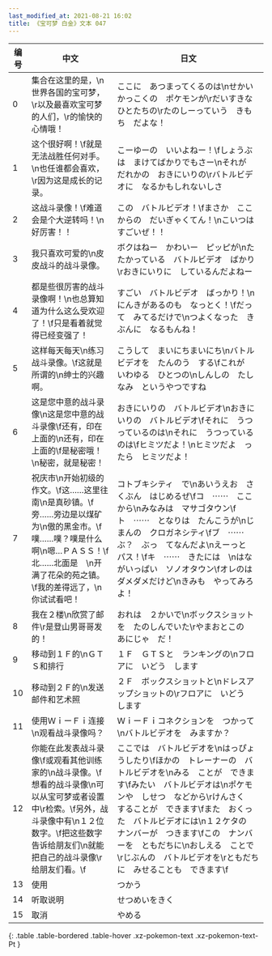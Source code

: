 ```yaml
---
last_modified_at: 2021-08-21 16:02
title: 《宝可梦 白金》文本 047
---
```

| 编号 | 中文 | 日文 |
| ---- | ---- | ---- |
| 0 | 集合在这里的是，\n世界各国的宝可梦，\r以及最喜欢宝可梦的人们，\r的愉快的心情哦！ | ここに　あつまってくるのは\nせかいかっこくの　ポケモンが\rだいすきな　ひとたちの\rたのしーっていう　きもち　だよな！ |
| 1 | 这个很好啊！\f就是无法战胜任何对手。\n也任谁都会喜欢，\r因为这是成长的记录。 | こーゆーの　いいよねー！\fしょうぶは　まけてばかりでもさー\nそれが　だれかの　おきにいりの\rバトルビデオに　なるかもしれないしさ |
| 2 | 这战斗录像！\f难道会是个大逆转吗！\n好厉害！！ | この　バトルビデオ！\fまさか　ここからの　だいぎゃくてん！\nこいつは　すごいぜ！！ |
| 3 | 我只喜欢可爱的\n皮皮战斗的战斗录像。 | ボクはねー　かわいー　ピッピが\nたたかっている　バトルビデオ　ばかり\rおきにいりに　しているんだよねー |
| 4 | 都是些很厉害的战斗录像啊！\n也总算知道为什么这么受欢迎了！\f只是看着就觉得已经变强了！ | すごい　バトルビデオ　ばっかり！\nにんきがあるのも　なっとく！\fだって　みてるだけで\nつよくなった　きぶんに　なるもんね！ |
| 5 | 这样每天每天\n练习战斗录像。\f这就是所谓的\n绅士的兴趣啊。 | こうして　まいにちまいにち\nバトルビデオを　たんのう　する\fこれが　いわゆる　ひとつの\nしんしの　たしなみ　というやつですね |
| 6 | 这是您中意的战斗录像\n这是您中意的战斗录像\f还有，印在上面的\n还有，印在上面的\f是秘密哦！\n秘密，就是秘密！ | おきにいりの　バトルビデオ\nおきにいりの　バトルビデオ\fそれに　うつっているのは\nそれに　うつっているのは\fヒミツだよ！\nヒミツだよ　ったら　ヒミツだよ！ |
| 7 | 祝庆市\n开始初级的作文。\f这……这里往南\n是真砂镇。\f旁……旁边是以煤矿为\n傲的黑金市。\f噗……噗？噗是什么啊\n嗯…ＰＡＳＳ！\f北……北面是　\n开满了花朵的苑之镇。\f我的差得远了，\n你试试看吧！ | コトブキシティ　で\nあいうえお　さくぶん　はじめるぜ\fコ　⋯⋯　ここから\nみなみは　マサゴタウン\fト　⋯⋯　となりは　たんこうが\nじまんの　クロガネシティ\fブ　⋯⋯　ぶ？　ぶっ　てなんだよ\nえーっと　パス！\fキ　⋯⋯　きたには　\nはながいっぱい　ソノオタウン\fオレのは　ダメダメだけど\nきみも　やってみろよ！ |
| 8 | 我在２楼\n欣赏了邮件\r是登山男哥哥发的！ | おれは　２かいで\nボックスショットを　たのしんでいた\rやまおとこの　あにじゃ　だ！ |
| 9 | 移动到１Ｆ的\nＧＴＳ和排行 | １Ｆ　ＧＴＳと　ランキングの\nフロアに　いどう　します |
| 10 | 移动到２Ｆ的\n发送邮件和艺术照 | ２Ｆ　ボックスショットと\nドレスアップショットの\rフロアに　いどう　します |
| 11 | 使用ＷｉーＦｉ连接\n观看战斗录像吗？ | ＷｉーＦｉコネクションを　つかって\nバトルビデオを　みますか？ |
| 12 | 你能在此发表战斗录像\f或观看其他训练家的\n战斗录像。\f想看的战斗录像\n可以从宝可梦或者设置中\r检索。\f另外，战斗录像中有\n１２位数字。\f把这些数字告诉给朋友们\n就能把自己的战斗录像\r给朋友们看。\f | ここでは　バトルビデオを\nはっぴょうしたり\fほかの　トレーナーの　バトルビデオを\nみる　ことが　できます\fみたい　バトルビデオは\nポケモンや　しせつ　などから\rけんさく　することが　できます\fまた　おくった　バトルビデオには\n１２ケタの　ナンバーが　つきます\fこの　ナンバーを　ともだちに\nおしえる　ことで\rじぶんの　バトルビデオを\rともだちに　みせることも　できます\f |
| 13 | 使用 | つかう |
| 14 | 听取说明 | せつめいをきく |
| 15 | 取消 | やめる |
{: .table .table-bordered .table-hover .xz-pokemon-text .xz-pokemon-text-Pt }